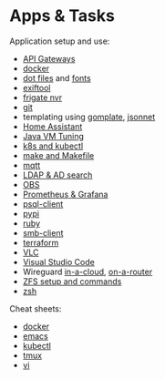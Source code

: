 # Apps & Tasks

Application setup and use:

* [API Gateways](api-gateways.html)
* [docker](docker/)
* [dot files](dot-files) and [fonts](fonts.html)
* [exiftool](cli-exiftool.html)
* [frigate nvr](frigate/)
* [git](git/)
* templating using [gomplate](gomplate.html), [jsonnet](/programming/jsonnet/)
* [Home Assistant](home-assistant/)
* [Java VM Tuning](java-vm.html)
* [k8s and kubectl](k8s/)
* [make and Makefile](make/)
* [mqtt](mqtt.html)
* [LDAP & AD search](cli-ldap.html)
* [OBS](obs.html)
* [Prometheus & Grafana](prometheus-grafana.html)
* [psql-client](psql-client.html)
* [pypi](pypi.html)
* [ruby](ruby.html)
* [smb-client](smb-client.html)
* [terraform](terraform.html)
* [VLC](vlc.html)
* [Visual Studio Code](vscode/)
* Wireguard [in-a-cloud](wireguard-in-a-cloud.html),
[on-a-router](wireguard-on-a-router.html)
* [ZFS setup and commands](zfs/)
* [zsh](zsh/)

Cheat sheets:

* [docker](docker/docker.html)
* [emacs](emacs.html)
* [kubectl](k8s/kubectl.html)
* [tmux](tmux.html)
* [vi](vi.html)
